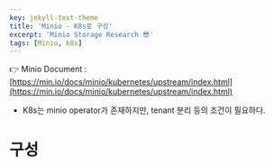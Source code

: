 ```yaml
---
key: jekyll-text-theme
title: 'Minio - K8s로 구성'
excerpt: 'Minio Storage Research 😎'
tags: [Minio, k8s]
---
```




:point_right: Minio Document : [https://min.io/docs/minio/kubernetes/upstream/index.html](https://min.io/docs/minio/kubernetes/upstream/index.html)


* K8s는 minio operator가 존재하지만, tenant 분리 등의 조건이 필요하다.


# 구성

